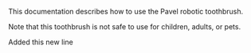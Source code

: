This documentation describes how to use the Pavel robotic
toothbrush.

Note that this toothbrush is not safe to use for children,
adults, or pets.

Added this new line